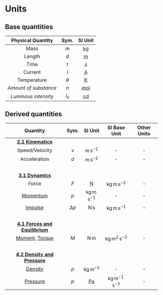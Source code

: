 # Units

## Base quantities

|   Physical Quantity   |   Sym.   |                   SI Unit                   |
| :-------------------: | :------: | :-----------------------------------------: |
|         Mass          |   $m$    | <abbr title="Kilogram">$\mathrm{kg}$</abbr> |
|        Length         |   $d$    |   <abbr title="Metre">$\mathrm{m}$</abbr>   |
|         Time          |   $t$    |  <abbr title="Second">$\mathrm{s}$</abbr>   |
|        Current        |   $I$    |  <abbr title="Ampere">$\mathrm{A}$</abbr>   |
|      Temperature      | $\theta$ |  <abbr title="Kelvin">$\mathrm{K}$</abbr>   |
| *Amount of substance* |   $n$    |  <abbr title="Mole">$\mathrm{mol}$</abbr>   |
| *Luminous intensity*  |  $I_v$   | <abbr title="Candela">$\mathrm{cd}$</abbr>  |

## Derived quantities

|                                               Quantity                                               |    Sym.    |                  SI Unit                  |         SI Base Unit          | Other Units |
| :--------------------------------------------------------------------------------------------------: | :--------: | :---------------------------------------: | :---------------------------: | :---------: |
|                               [**2.1 Kinematics**](./c2-1-kinematics/)                               |            |                                           |                               |             |
|                                            Speed/Velocity                                            |    $v$     |           $\mathrm{m\,s^{-1}}$            |               -               |      -      |
|                                             Acceleration                                             |    $a$     |           $\mathrm{m\,s^{-2}}$            |               -               |      -      |
|                                                &nbsp;                                                |            |                                           |                               |             |
|                                 [**3.1 Dynamics**](./c3-1-dynamics/)                                 |            |                                           |                               |             |
|                                                Force                                                 |    $F$     | <abbr title="Newton">$\mathrm{N}$</abbr>  |   $\mathrm{kg\,m\,s^{-2}}$    |      -      |
|                               [Momentum](./c3-1-dynamics/momentum.md)                                |    $p$     |         $\mathrm{kg\,m\,s^{-1}}$          |               -               |      -      |
|                            [Impulse](./c3-1-dynamics/momentum.md#impulse)                            | $\Delta p$ |              $\mathrm{N\,s}$              |   $\mathrm{kg\,m\,s^{-1}}$    |      -      |
|                                                &nbsp;                                                |            |                                           |                               |             |
|                   [**4.1 Forces and Equilibrium**](./c4-1-forces-and-equilibrium/)                   |            |                                           |                               |             |
| [Moment](./c4-1-forces-and-equilibrium/moment.md), [Torque](./c4-1-forces-and-equilibrium/torque.md) |    $M$     |              $\mathrm{N\,m}$              |  $\mathrm{kg\,m^2\,s^{−2}}$   |      -      |
|                                                &nbsp;                                                |            |                                           |                               |             |
|                     [**4.2 Density and Pressure**](./c4-2-density-and-pressure/)                     |            |                                           |                               |             |
|                          [Density](./c4-2-density-and-pressure/density.md)                           |   $\rho$   |           $\mathrm{kg\,m^{-3}}$           |               -               |      -      |
|                         [Pressure](./c4-2-density-and-pressure/pressure.md)                          |    $p$     | <abbr title="Pascal">$\mathrm{Pa}$</abbr> | $\mathrm{kg\,m^{-1}\,s^{-2}}$ |      -      |

<!--
|          Quantity          |   Sym.    |          Unit          |         Equivalent          |                  |
| :------------------------: | :-------: | :--------------------: | :-------------------------: | :--------------: |
|           Volume           |    $V$    |                        |       $\mathrm{m^3}$        |                  |
|          Density           |  $\rho$   |                        |      $\mathrm{kg/m^3}$      |                  |
|       Speed/Velocity       |    $v$    |                        |       $\mathrm{m/s}$        |                  |
|        Acceleration        |    $a$    |                        |      $\mathrm{m/s^2}$       |                  |
|           Force            |    $F$    | newton $(\mathrm{N})$  |     $\mathrm{kg~m/s^2}$     |                  |
| Gravitational acceleration |    $g$    |                        |      $\mathrm{m/s^2}$       | $\mathrm{N/kg}$  |
|          Momentum          |    $p$    |                        |      $\mathrm{kg~m/s}$      |  $\mathrm{N~s}$  |
|           Moment           |    $M$    |                        |       $\mathrm{N~m}$        |                  |
|      Spring constant       |    $k$    |                        |       $\mathrm{N/m}$        |                  |
|          Pressure          |    $P$    | pascal $(\mathrm{Pa})$ |      $\mathrm{N/m^2}$       |                  |
|           Energy           |    $E$    |  joule $(\mathrm{J})$  |       $\mathrm{N~m}$        |  $\mathrm{kWh}$  |
|           Power            |    $P$    |  watt $(\mathrm{W})$   |       $\mathrm{J/s}$        | $\mathrm{N~m/s}$ |
|  Specific heat capacity}   |    $c$    |                        | $\mathrm{J/(kg~\degree C)}$ |                  |
|      Thermal capacity      |    $C$    |                        |   $\mathrm{J/\degree C}$    |                  |
|    Specific latent heat    |    $L$    |                        |       $\mathrm{J/kg}$       |                  |
|         Frequency          | $\lambda$ | hertz $(\mathrm{Hz})$  |       $\mathrm{1/s}$        |                  |
|           Charge           |    $Q$    | coulomb $(\mathrm{C})$ |       $\mathrm{A~s}$        |                  |
|          Voltage           |    $V$    |  volt $(\mathrm{V})$   |       $\mathrm{J/C}$        |                  |
|         Resistance         |    $R$    |     ohm $(\Omega)$     |       $\mathrm{V/A}$        |                  |
-->

<!-- 
|   **Forces, density and pressure**   |        |                       |            |
|                 Area                 |  $A$   |    $\mathrm{m^2}$     |            |
|                Volume                |  $V$   |    $\mathrm{m^3}$     |            |
|               Density                | $\rho$ | $\mathrm{kg\,m^{-3}}$ |            |
-->
